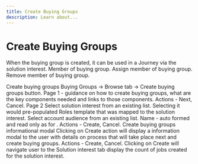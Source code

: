 ```yaml
---
title: Create Buying Groups
description: Learn about...
---
```


# Create Buying Groups

When the buying group is created, it can be used in a Journey via the solution interest.
Member of buying group.
Assign member of buying group.
Remove member of buying group.

Create buying groups
Buying Groups → Browse tab → Create buying groups button.
Page 1 - guidance on how to create buying groups, what are the key components needed and links to those components.
Actions - Next, Cancel.
Page 2
Select solution interest from an existing list. Selecting it would pre-populated Roles template that was mapped to the solution interest.
Select account audience from an existing list.
Name - auto formed and read only as <Solution interest> for <account name>.
Actions - Create, Cancel.
Create buying groups informational modal
Clicking on Create action will display a information modal to the user with details on process that will take place next and create buying groups.
Actions - Create, Cancel. 
Clicking on Create will navigate user to the Solution interest tab display the count of jobs created for the solution interest.

